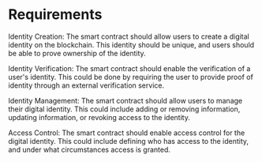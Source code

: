 # Requirements

Identity Creation: The smart contract should allow users to create a digital identity on the blockchain. This identity should be unique, and users should be able to prove ownership of the identity.

Identity Verification: The smart contract should enable the verification of a user's identity. This could be done by requiring the user to provide proof of identity through an external verification service.

Identity Management: The smart contract should allow users to manage their digital identity. This could include adding or removing information, updating information, or revoking access to the identity.

Access Control: The smart contract should enable access control for the digital identity. This could include defining who has access to the identity, and under what circumstances access is granted.

